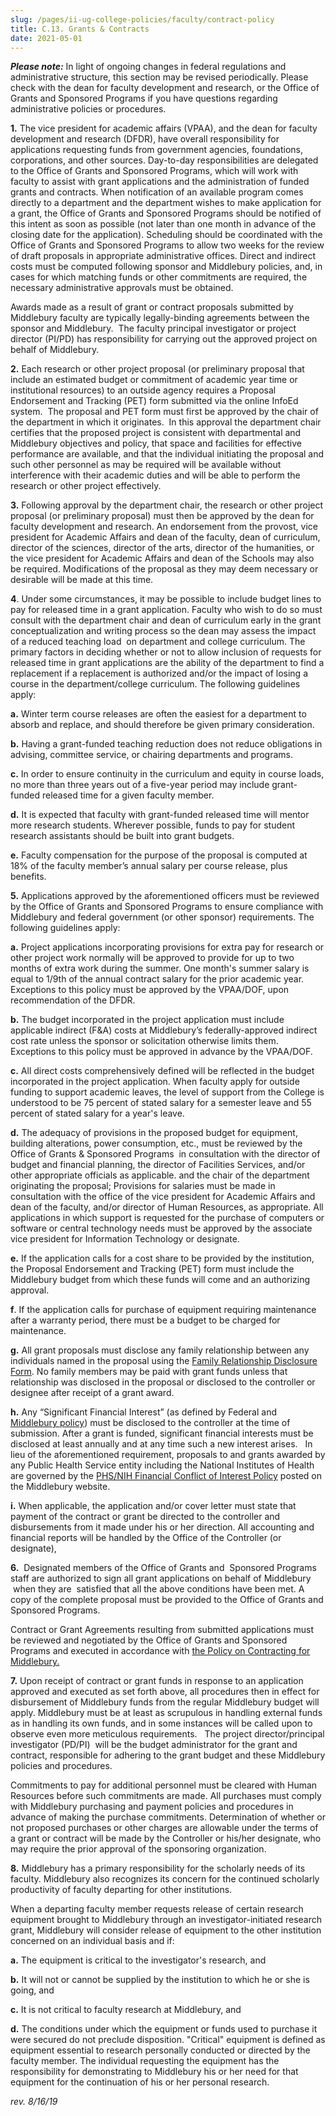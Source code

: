```yaml
---
slug: /pages/ii-ug-college-policies/faculty/contract-policy
title: C.13. Grants & Contracts
date: 2021-05-01
---
```

_**Please note:**_ In light of ongoing changes in federal regulations and administrative structure, this section may be revised periodically. Please check with the dean for faculty development and research, or the Office of Grants and Sponsored Programs if you have questions regarding administrative policies or procedures.

**1.** The vice president for academic affairs (VPAA), and the dean for faculty development and research (DFDR), have overall responsibility for applications requesting funds from government agencies, foundations, corporations, and other sources. Day-to-day responsibilities are delegated to the Office of Grants and Sponsored Programs, which will work with faculty to assist with grant applications and the administration of funded grants and contracts. When notification of an available program comes directly to a department and the department wishes to make application for a grant, the Office of Grants and Sponsored Programs should be notified of this intent as soon as possible (not later than one month in advance of the closing date for the application). Scheduling should be coordinated with the Office of Grants and Sponsored Programs to allow two weeks for the review of draft proposals in appropriate administrative offices. Direct and indirect costs must be computed following sponsor and Middlebury policies, and, in cases for which matching funds or other commitments are required, the necessary administrative approvals must be obtained.

Awards made as a result of grant or contract proposals submitted by Middlebury faculty are typically legally-binding agreements between the sponsor and Middlebury.  The faculty principal investigator or project director (PI/PD) has responsibility for carrying out the approved project on behalf of Middlebury.

**2.** Each research or other project proposal (or preliminary proposal that include an estimated budget or commitment of academic year time or institutional resources) to an outside agency requires a Proposal Endorsement and Tracking (PET) form submitted via the online InfoEd system.  The proposal and PET form must first be approved by the chair of the department in which it originates.  In this approval the department chair certifies that the proposed project is consistent with departmental and Middlebury objectives and policy, that space and facilities for effective performance are available, and that the individual initiating the proposal and such other personnel as may be required will be available without interference with their academic duties and will be able to perform the research or other project effectively.

**3.** Following approval by the department chair, the research or other project proposal (or preliminary proposal) must then be approved by the dean for faculty development and research. An endorsement from the provost, vice president for Academic Affairs and dean of the faculty, dean of curriculum, director of the sciences, director of the arts, director of the humanities, or the vice president for Academic Affairs and dean of the Schools may also be required. Modifications of the proposal as they may deem necessary or desirable will be made at this time.

**4**. Under some circumstances, it may be possible to include budget lines to pay for released time in a grant application. Faculty who wish to do so must consult with the department chair and dean of curriculum early in the grant conceptualization and writing process so the dean may assess the impact of a reduced teaching load  on department and college curriculum. The primary factors in deciding whether or not to allow inclusion of requests for released time in grant applications are the ability of the department to find a replacement if a replacement is authorized and/or the impact of losing a course in the department/college curriculum. The following guidelines apply:

**a.** Winter term course releases are often the easiest for a department to absorb and replace, and should therefore be given primary consideration.

**b.** Having a grant-funded teaching reduction does not reduce obligations in advising, committee service, or chairing departments and programs.

**c.** In order to ensure continuity in the curriculum and equity in course loads, no more than three years out of a five-year period may include grant-funded released time for a given faculty member.

**d.** It is expected that faculty with grant-funded released time will mentor more research students. Wherever possible, funds to pay for student research assistants should be built into grant budgets.

**e.** Faculty compensation for the purpose of the proposal is computed at 18% of the faculty member’s annual salary per course release, plus benefits.

**5.** Applications approved by the aforementioned officers must be reviewed by the Office of Grants and Sponsored Programs to ensure compliance with Middlebury and federal government (or other sponsor) requirements. The following guidelines apply:

**a.** Project applications incorporating provisions for extra pay for research or other project work normally will be approved to provide for up to two months of extra work during the summer. One month's summer salary is equal to 1/9th of the annual contract salary for the prior academic year.  Exceptions to this policy must be approved by the VPAA/DOF, upon recommendation of the DFDR.

**b.** The budget incorporated in the project application must include applicable indirect (F&A) costs at Middlebury’s federally-approved indirect cost rate unless the sponsor or solicitation otherwise limits them.  Exceptions to this policy must be approved in advance by the VPAA/DOF.

**c.** All direct costs comprehensively defined will be reflected in the budget incorporated in the project application. When faculty apply for outside funding to support academic leaves, the level of support from the College is understood to be 75 percent of stated salary for a semester leave and 55 percent of stated salary for a year's leave.

**d.** The adequacy of provisions in the proposed budget for equipment, building alterations, power consumption, etc., must be reviewed by the Office of Grants & Sponsored Programs  in consultation with the director of budget and financial planning, the director of Facilities Services, and/or other appropriate officials as applicable. and the chair of the department originating the proposal; Provisions for salaries must be made in consultation with the office of the vice president for Academic Affairs and dean of the faculty, and/or director of Human Resources, as appropriate. All applications in which support is requested for the purchase of computers or software or central technology needs must be approved by the associate vice president for Information Technology or designate.

**e.** If the application calls for a cost share to be provided by the institution, the Proposal Endorsement and Tracking (PET) form must include the Middlebury budget from which these funds will come and an authorizing approval.

**f**. If the application calls for purchase of equipment requiring maintenance after a warranty period, there must be a budget to be charged for maintenance.

**g.** All grant proposals must disclose any family relationship between any individuals named in the proposal using the [Family Relationship Disclosure Form](static/assets/famrel_jan07_form.doc). No family members may be paid with grant funds unless that relationship was disclosed in the proposal or disclosed to the controller or designee after receipt of a grant award.

**h.** Any “Significant Financial Interest” (as defined by Federal and [Middlebury policy](https://www.middlebury.edu/offices/support/grants/sro/policies/COI/coifull)) must be disclosed to the controller at the time of submission. After a grant is funded, significant financial interests must be disclosed at least annually and at any time such a new interest arises.   In lieu of the aforementioned requirement, proposals to and grants awarded by any Public Health Service entity including the National Institutes of Health are governed by the [PHS/NIH Financial Conflict of Interest Policy](https://www.middlebury.edu/offices/support/grants/sro/policies/phs-fcoi) posted on the Middlebury website.

**i.** When applicable, the application and/or cover letter must state that payment of the contract or grant be directed to the controller and disbursements from it made under his or her direction. All accounting and financial reports will be handled by the Office of the Controller (or designate),

**6.**  Designated members of the Office of Grants and  Sponsored Programs staff are authorized to sign all grant applications on behalf of Middlebury  when they are  satisfied that all the above conditions have been met. A copy of the complete proposal must be provided to the Office of Grants and Sponsored Programs.

Contract or Grant Agreements resulting from submitted applications must be reviewed and negotiated by the Office of Grants and Sponsored Programs and executed in accordance with [the Policy on Contracting for Middlebury.](https://www.middlebury.edu/offices/administration/vpfin/finance-office/bsnsvcs/contracting/policies/contracting-policy)

**7.** Upon receipt of contract or grant funds in response to an application approved and executed as set forth above, all procedures then in effect for disbursement of Middlebury funds from the regular Middlebury budget will apply. Middlebury must be at least as scrupulous in handling external funds as in handling its own funds, and in some instances will be called upon to observe even more meticulous requirements.   The project director/principal investigator (PD/PI)  will be the budget administrator for the grant and contract, responsible for adhering to the grant budget and these Middlebury policies and procedures.

Commitments to pay for additional personnel must be cleared with Human Resources before such commitments are made. All purchases must comply with Middlebury purchasing and payment policies and procedures in advance of making the purchase commitments. Determination of whether or not proposed purchases or other charges are allowable under the terms of a grant or contract will be made by the Controller or his/her designate, who may require the prior approval of the sponsoring organization.

**8.** Middlebury has a primary responsibility for the scholarly needs of its faculty. Middlebury also recognizes its concern for the continued scholarly productivity of faculty departing for other institutions.

When a departing faculty member requests release of certain research equipment brought to Middlebury through an investigator-initiated research grant, Middlebury will consider release of equipment to the other institution concerned on an individual basis and if:

**a.** The equipment is critical to the investigator's research, and

**b.** It will not or cannot be supplied by the institution to which he or she is going, and

**c.** It is not critical to faculty research at Middlebury, and

**d.** The conditions under which the equipment or funds used to purchase it were secured do not preclude disposition. "Critical" equipment is defined as equipment essential to research personally conducted or directed by the faculty member. The individual requesting the equipment has the responsibility for demonstrating to Middlebury his or her need for that equipment for the continuation of his or her personal research.

_rev. 8/16/19_
